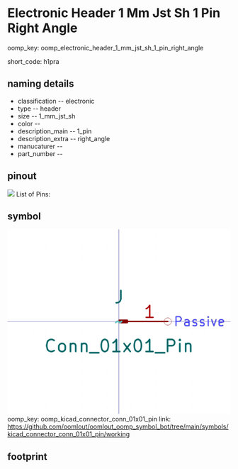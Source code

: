 # Electronic Header 1 Mm Jst Sh 1 Pin Right Angle
oomp_key: oomp_electronic_header_1_mm_jst_sh_1_pin_right_angle  

short_code: h1pra
## naming details
* classification -- electronic
* type -- header
* size -- 1_mm_jst_sh
* color -- 
* description_main -- 1_pin
* description_extra -- right_angle
* manucaturer -- 
* part_number -- 
## pinout
![](working_pinout_600.png)
List of Pins:

## symbol

![](symbol/0/working/working_600.png)  
oomp_key: oomp_kicad_connector_conn_01x01_pin
link: https://github.com/oomlout/oomlout_oomp_symbol_bot/tree/main/symbols/kicad_connector_conn_01x01_pin/working


## footprint
